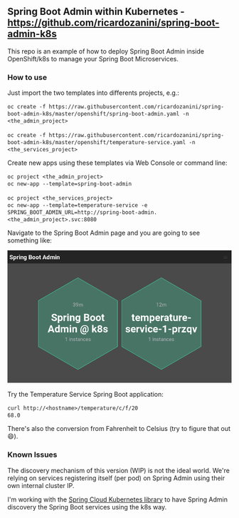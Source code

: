 ## Spring Boot Admin within Kubernetes - https://github.com/ricardozanini/spring-boot-admin-k8s

This repo is an example of how to deploy Spring Boot Admin inside OpenShift/k8s to manage your Spring Boot Microservices.

### How to use

Just import the two templates into differents projects, e.g.:

```shell
oc create -f https://raw.githubusercontent.com/ricardozanini/spring-boot-admin-k8s/master/openshift/spring-boot-admin.yaml -n <the_admin_project>

oc create -f https://raw.githubusercontent.com/ricardozanini/spring-boot-admin-k8s/master/openshift/temperature-service.yaml -n <the_services_project>
```

Create new apps using these templates via Web Console or command line:

```shell
oc project <the_admin_project>
oc new-app --template=spring-boot-admin

oc project <the_services_project>
oc new-app --template=temperature-service -e SPRING_BOOT_ADMIN_URL=http://spring-boot-admin.<the_admin_project>.svc:8080
```

Navigate to the Spring Boot Admin page and you are going to see something like:

![Spring Boot Admin Dashboard](https://raw.githubusercontent.com/ricardozanini/spring-boot-admin-k8s/master/docs/images/spring-boot-admin-dashboard.png)

Try the Temperature Service Spring Boot application:

```shell
curl http://<hostname>/temperature/c/f/20
68.0
```

There's also the conversion from Fahrenheit to Celsius (try to figure that out :smile:).

### Known Issues

The discovery mechanism of this version (WIP) is not the ideal world. We're relying on services registering itself (per pod) on Spring Admin using their own internal cluster IP.

I'm working with the [Spring Cloud Kubernetes library](https://github.com/spring-cloud/spring-cloud-kubernetes) to have Spring Admin discovery the Spring Boot services using the k8s way.